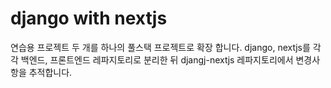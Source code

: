# django with nextjs

연습용 프로젝트 두 개를 하나의 풀스택 프로젝트로 확장 합니다.
django, nextjs를 각각 백엔드, 프론트엔드 레파지토리로 분리한 뒤 djangj-nextjs 레파지토리에서 변경사항을 추적합니다.
